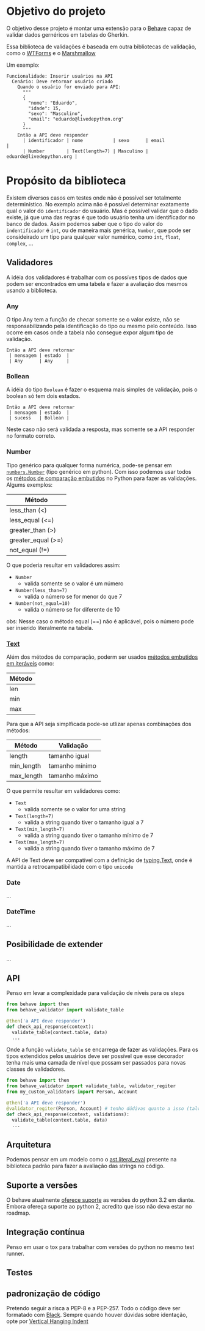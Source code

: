# Objetivo do projeto

O objetivo desse projeto é montar uma extensão para o [Behave](https://github.com/behave/behave) capaz de validar dados gernéricos em tabelas do Gherkin.

Essa biblioteca de validações é baseada em outra bibliotecas de validação, como o [WTForms](https://github.com/wtforms/wtforms) e o [Marshmallow](https://github.com/marshmallow-code/marshmallow)

Um exemplo:

```gherkin
Funcionalidade: Inserir usuários na API
  Cenário: Deve retornar usuário criado
    Quando o usuário for enviado para API:
      """
      {
        "nome": "Eduardo",
        "idade": 15,
        "sexo": "Masculino",
        "email": "eduardo@livedepython.org"
      }
      """
    Então a API deve responder
      | identificador | nome           | sexo      | email                    |
      | Number        | Text(length=7) | Masculino | eduardo@livedepython.org |
```

# Propósito da biblioteca

Existem diversos casos em testes onde não é possível ser totalmente determinístico. No exemplo acima não é possível determinar exatamente qual o valor do `identificador` do usuário. Mas é possível validar que o dado existe, já que uma das regras é que todo usuário tenha um identificador no banco de dados. Assim podemos saber que o tipo do valor do `indentificador` é `int`, ou de maneira mais genérica, `Number`, que pode ser consideirado um tipo para qualquer valor numérico, como `int`, `float`, `complex`, ...


## Validadores

A idéia dos validadores é trabalhar com os possíves tipos de dados que podem ser encontrados em uma tabela e fazer a avaliação dos mesmos usando a biblioteca.


### Any

O tipo Any tem a função de checar somente se o valor existe, não se responsabilizando pela identificação do tipo ou mesmo pelo conteúdo. Isso ocorre em casos onde a tabela não consegue expor algum tipo de validação.

```Gherkin
Então a API deve retornar
 | mensagem | estado  |
 | Any      | Any     |
```


### Bollean

A idéia do tipo `Boolean` é fazer o esquema mais simples de validação, pois o boolean só tem dois estados.

```Gherkin
Então a API deve retornar
 | mensagem | estado  |
 | sucess   | Bollean |
```

Neste caso não será validada a resposta, mas somente se a API responder no formato correto.


### Number

Tipo genérico para qualquer forma numérica, pode-se pensar em [`numbers.Number`](https://docs.python.org/3.8/library/numbers.html#numbers.Number) (tipo genérico em python). Com isso podemos usar todos os [métodos de comparação embutidos](https://docs.python.org/3.8/library/stdtypes.html#comparisons) no Python para fazer as validações. Algums exemplos:


| Método             |
| ------------------ |
| less_than     (<)  |
| less_equal    (<=) |
| greater_than  (>)  |
| greater_equal (>=) |
| not_equal     (!=) |

O que poderia resultar em validadores assim:
  - `Number`
    - valida somente se o valor é um número
 - `Number(less_than=7)`
   - valida o número se for menor do que 7
 - `Number(not_equal=10)`
   - valida o número se for diferente de 10

obs: Nesse caso o método equal (==) não é aplicável, pois o número pode ser inserido literalmente na tabela.

### [Text](https://docs.python.org/3.8/library/stdtypes.html#text-sequence-type-str)

Além dos métodos de comparação, poderm ser usados [métodos embutidos em iteráveis](https://docs.python.org/3.8/library/stdtypes.html#sequence-types-list-tuple-range) como:

| Método |
| ------ |
| len    |
| min    |
| max    |

Para que a API seja simplficada pode-se utlizar apenas combinações dos métodos:

| Método     | Validação       |
| ---------- | --------------- |
| length     | tamanho igual   |
| min_length | tamanho mínimo  |
| max_length | tamanho máximo  |


O que permite resultar em validadores como:

- `Text`
  - valida somente se o valor for uma string
- `Text(length=7)`
  - valida a string quando tiver o tamanho igual a 7
- `Text(min_length=7)`
  - valida a string quando tiver o tamanho mínimo de 7
- `Text(max_length=7)`
  - valida a string quando tiver o tamanho máximo de 7


A API de Text deve ser compatível com a definição de [typing.Text](https://docs.python.org/3.8/library/typing.html#typing.Text), onde é mantida a retrocampatibilidade com o tipo `unicode`


### Date

...

### DateTime

...

## Posibilidade de extender

 ...


## API

Penso em levar a complexidade para validação de níveis para os steps

```Python
from behave import then
from behave_validator import validate_table

@then('a API deve responder')
def check_api_response(context):
  validate_table(context.table, data)
  ...
```

Onde a função `validate_table` se encarrega de fazer as validações. Para os tipos extendidos pelos usuários deve ser possível que esse decorador tenha mais uma camada de nível que possam ser passados para novas classes de validadores.

```Python
from behave import then
from behave_validator import validate_table, validator_regiter
from my_custon_validators import Person, Account

@then('a API deve responder')
@validator_regiter(Person, Account) # tenho dúdivas quanto a isso (talvez nos hooks, para usar em todo o projeto)
def check_api_response(context, validations):
  validate_table(context.table, data)
  ...
```


## Arquitetura

Podemos pensar em um modelo como o [ast.literal_eval](https://docs.python.org/3.8/library/ast.html#ast.literal_eval) presente na biblioteca padrão para fazer a avaliação das strings no código.


## Suporte a versões

O behave atualmente [oferece suporte](https://github.com/behave/behave/blob/master/tox.ini) as versões do python 3.2 em diante. Embora ofereça suporte ao python 2, acredito que isso não deva estar no roadmap.

## Integração contínua

Penso em usar o tox para trabalhar com versões do python no mesmo test runner.

## Testes


## padronização de código

Pretendo seguir a risca a PEP-8 e a PEP-257. Todo o código deve ser formatado com [Black](https://github.com/python/black). Sempre quando houver dúvidas sobre identação, opte por [Vertical Hanging Indent](https://github.com/timothycrosley/isort)
